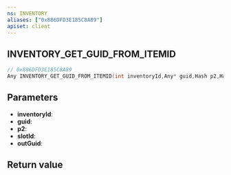 ```yaml
---
ns: INVENTORY
aliases: ["0x886DFD3E185C8A89"]
apiset: client
---
```

## INVENTORY_GET_GUID_FROM_ITEMID

```c
// 0x886DFD3E185C8A89
Any INVENTORY_GET_GUID_FROM_ITEMID(int inventoryId,Any* guid,Hash p2,Hash slotId,Any* outGuid);
```


## Parameters
* **inventoryId**:
* **guid**:
* **p2**:
* **slotId**:
* **outGuid**:

## Return value

